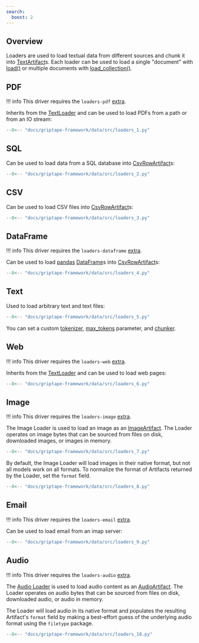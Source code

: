 ```yaml
---
search:
  boost: 2 
---
```


## Overview

Loaders are used to load textual data from different sources and chunk it into [TextArtifact](../../reference/griptape/artifacts/text_artifact.md)s.
Each loader can be used to load a single "document" with [load()](../../reference/griptape/loaders/base_loader.md#griptape.loaders.base_loader.BaseLoader.load) or
multiple documents with [load_collection()](../../reference/griptape/loaders/base_loader.md#griptape.loaders.base_loader.BaseLoader.load_collection).

## PDF

!!! info
    This driver requires the `loaders-pdf` [extra](../index.md#extras).

Inherits from the [TextLoader](../../reference/griptape/loaders/text_loader.md) and can be used to load PDFs from a path or from an IO stream:

```python
--8<-- "docs/griptape-framework/data/src/loaders_1.py"
```

## SQL

Can be used to load data from a SQL database into [CsvRowArtifact](../../reference/griptape/artifacts/csv_row_artifact.md)s:

```python
--8<-- "docs/griptape-framework/data/src/loaders_2.py"
```

## CSV

Can be used to load CSV files into [CsvRowArtifact](../../reference/griptape/artifacts/csv_row_artifact.md)s:

```python
--8<-- "docs/griptape-framework/data/src/loaders_3.py"
```


## DataFrame

!!! info
    This driver requires the `loaders-dataframe` [extra](../index.md#extras).

Can be used to load [pandas](https://pandas.pydata.org/) [DataFrame](https://pandas.pydata.org/docs/reference/api/pandas.DataFrame.html)s into [CsvRowArtifact](../../reference/griptape/artifacts/csv_row_artifact.md)s:

```python
--8<-- "docs/griptape-framework/data/src/loaders_4.py"
```


## Text

Used to load arbitrary text and text files:

```python
--8<-- "docs/griptape-framework/data/src/loaders_5.py"
```

You can set a custom [tokenizer](../../reference/griptape/loaders/text_loader.md#griptape.loaders.text_loader.TextLoader.tokenizer), [max_tokens](../../reference/griptape/loaders/text_loader.md#griptape.loaders.text_loader.TextLoader.max_tokens) parameter, and [chunker](../../reference/griptape/loaders/text_loader.md#griptape.loaders.text_loader.TextLoader.chunker).

## Web

!!! info
    This driver requires the `loaders-web` [extra](../index.md#extras).

Inherits from the [TextLoader](../../reference/griptape/loaders/text_loader.md) and can be used to load web pages:

```python
--8<-- "docs/griptape-framework/data/src/loaders_6.py"
```

## Image

!!! info
    This driver requires the `loaders-image` [extra](../index.md#extras).

The Image Loader is used to load an image as an [ImageArtifact](./artifacts.md#image). The Loader operates on image bytes that can be sourced from files on disk, downloaded images, or images in memory.

```python
--8<-- "docs/griptape-framework/data/src/loaders_7.py"
```

By default, the Image Loader will load images in their native format, but not all models work on all formats. To normalize the format of Artifacts returned by the Loader, set the `format` field.

```python
--8<-- "docs/griptape-framework/data/src/loaders_8.py"
```


## Email

!!! info
    This driver requires the `loaders-email` [extra](../index.md#extras).

Can be used to load email from an imap server:

```python
--8<-- "docs/griptape-framework/data/src/loaders_9.py"
```

## Audio

!!! info
    This driver requires the `loaders-audio` [extra](../index.md#extras).

The [Audio Loader](../../reference/griptape/loaders/audio_loader.md) is used to load audio content as an [AudioArtifact](./artifacts.md#audio). The Loader operates on audio bytes that can be sourced from files on disk, downloaded audio, or audio in memory.

The Loader will load audio in its native format and populates the resulting Artifact's `format` field by making a best-effort guess of the underlying audio format using the `filetype` package.

```python
--8<-- "docs/griptape-framework/data/src/loaders_10.py"
```
